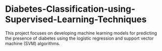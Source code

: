 # Diabetes-Classification-using-Supervised-Learning-Techniques
This project focuses on developing machine learning models for predicting the presence of diabetes using the logistic regression and support vector machine (SVM) algorithms. 
